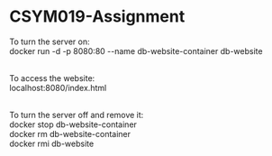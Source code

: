 # CSYM019-Assignment
<p>To turn the server on:<br> 
docker run -d -p 8080:80 --name db-website-container db-website <br><br>

To access the website:<br>
localhost:8080/index.html<br><br>

To turn the server off and remove it:<br> 
docker stop db-website-container<br>
docker rm db-website-container<br>
docker rmi db-website<br>
</p>
